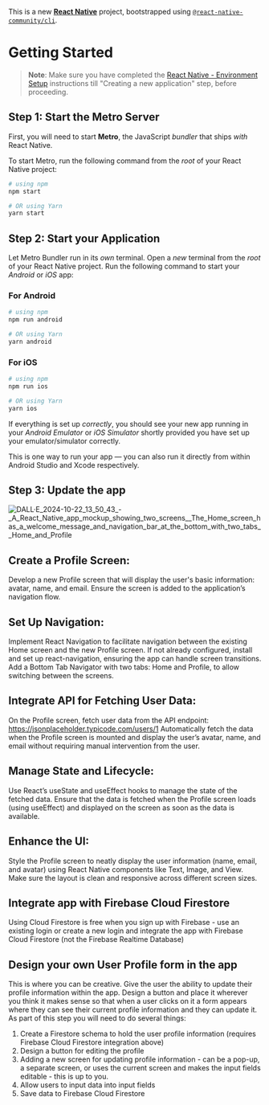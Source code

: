 This is a new [**React Native**](https://reactnative.dev) project, bootstrapped using [`@react-native-community/cli`](https://github.com/react-native-community/cli).

# Getting Started

>**Note**: Make sure you have completed the [React Native - Environment Setup](https://reactnative.dev/docs/environment-setup) instructions till "Creating a new application" step, before proceeding.

## Step 1: Start the Metro Server

First, you will need to start **Metro**, the JavaScript _bundler_ that ships _with_ React Native.

To start Metro, run the following command from the _root_ of your React Native project:

```bash
# using npm
npm start

# OR using Yarn
yarn start
```

## Step 2: Start your Application

Let Metro Bundler run in its _own_ terminal. Open a _new_ terminal from the _root_ of your React Native project. Run the following command to start your _Android_ or _iOS_ app:

### For Android

```bash
# using npm
npm run android

# OR using Yarn
yarn android
```

### For iOS

```bash
# using npm
npm run ios

# OR using Yarn
yarn ios
```

If everything is set up _correctly_, you should see your new app running in your _Android Emulator_ or _iOS Simulator_ shortly provided you have set up your emulator/simulator correctly.

This is one way to run your app — you can also run it directly from within Android Studio and Xcode respectively.

## Step 3: Update the app

![DALL·E_2024-10-22_13_50_43_-_A_React_Native_app_mockup_showing_two_screens__The_Home_screen_has_a_welcome_message_and_navigation_bar_at_the_bottom_with_two_tabs__Home_and_Profile](https://github.com/user-attachments/assets/278aee96-9d7f-43c5-88c2-598d1af795cf)

## Create a Profile Screen:
Develop a new Profile screen that will display the user's basic information: avatar, name, and email.
Ensure the screen is added to the application’s navigation flow.
## Set Up Navigation:
Implement React Navigation to facilitate navigation between the existing Home screen and the new Profile screen.
If not already configured, install and set up react-navigation, ensuring the app can handle screen transitions.
Add a Bottom Tab Navigator with two tabs: Home and Profile, to allow switching between the screens.
## Integrate API for Fetching User Data:
On the Profile screen, fetch user data from the API endpoint:
https://jsonplaceholder.typicode.com/users/1
Automatically fetch the data when the Profile screen is mounted and display the user’s avatar, name, and email without requiring manual intervention from the user.
## Manage State and Lifecycle:
Use React’s useState and useEffect hooks to manage the state of the fetched data.
Ensure that the data is fetched when the Profile screen loads (using useEffect) and displayed on the screen as soon as the data is available.
## Enhance the UI:
Style the Profile screen to neatly display the user information (name, email, and avatar) using React Native components like Text, Image, and View.
Make sure the layout is clean and responsive across different screen sizes.
## Integrate app with Firebase Cloud Firestore
Using Cloud Firestore is free when you sign up with Firebase - use an existing login or create a new login and integrate the app with Firebase Cloud Firestore (not the Firebase Realtime Database)
## Design your own User Profile form in the app
This is where you can be creative. Give the user the ability to update their profile information within the app.
Design a button and place it wherever you think it makes sense so that when a user clicks on it a form appears where they can see their current profile information and they can update it.
As part of this step you will need to do several things:
1. Create a Firestore schema to hold the user profile information (requires Firebase Cloud Firestore integration above)
2. Design a button for editing the profile
3. Adding a new screen for updating profile information - can be a pop-up, a separate screen, or uses the current screen and makes the input fields editable - this is up to you.
4. Allow users to input data into input fields
5. Save data to Firebase Cloud Firestore

